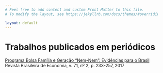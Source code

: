 ```yaml
---
# Feel free to add content and custom Front Matter to this file.
# To modify the layout, see https://jekyllrb.com/docs/themes/#overriding-theme-defaults

layout: default
---
```


# Trabalhos publicados em periódicos

[Programa Bolsa Família e Geração “Nem-Nem”: Evidências para o Brasil](https://www.scielo.br/pdf/rbe/v71n2/0034-7140-rbe-71-02-0233.pdf)
Revista Brasileira de Economia, v. 71, nº 2, p. 233-257, 2017
